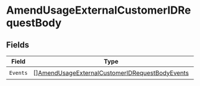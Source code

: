 # AmendUsageExternalCustomerIDRequestBody


## Fields

| Field                                                                                                                       | Type                                                                                                                        | Required                                                                                                                    | Description                                                                                                                 |
| --------------------------------------------------------------------------------------------------------------------------- | --------------------------------------------------------------------------------------------------------------------------- | --------------------------------------------------------------------------------------------------------------------------- | --------------------------------------------------------------------------------------------------------------------------- |
| `Events`                                                                                                                    | [][AmendUsageExternalCustomerIDRequestBodyEvents](../../models/operations/amendusageexternalcustomeridrequestbodyevents.md) | :heavy_check_mark:                                                                                                          | N/A                                                                                                                         |